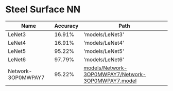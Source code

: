 # Steel Surface NN
| Name   | Accuracy | Path            |
|--------|----------|-----------------|
| LeNet3 | 16.91%   | 'models/LeNet3' |
| LeNet4 | 16.91%   | 'models/LeNet4' |
| LeNet5 | 95.22%   | 'models/LeNet5' |
| LeNet6 | 97.79%   | 'models/LeNet6' |
| Network-3OP0MWPAY7 | 95.22% | [models/Network-3OP0MWPAY7/Network-3OP0MWPAY7.model](https://github.com/Alkapov/Steel-Surface-NN/tree/master/models/Network-3OP0MWPAY7/) |


